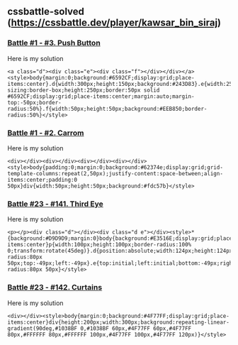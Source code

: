 ## cssbattle-solved (https://cssbattle.dev/player/kawsar_bin_siraj)




### [ Battle #1 - #3. Push Button](https://cssbattle.dev/play/3)
Here is my solution
```
<a class="d"><div class="e"><div class="f"></div></div></a><style>body{margin:0;background:#6592CF;display:grid;place-items:center}.d{width:300px;height:150px;background:#243D83}.e{width:250px;box-sizing:border-box;height:250px;border:50px solid #6592CF;display:grid;place-items:center;margin:auto;margin-top:-50px;border-radius:50%}.f{width:50px;height:50px;background:#EEB850;border-radius:50%}</style>
```

### [ Battle #1 - #2. Carrom](https://cssbattle.dev/play/2)
Here is my solution
```
<div></div><div></div><div></div><div></div><style>body{padding:0;margin:0;background:#62374e;display:grid;grid-template-columns:repeat(2,50px);justify-content:space-between;align-items:center;padding:0 50px}div{width:50px;height:50px;background:#fdc57b}</style>
```


### [ Battle #23 - #141.  Third Eye](https://cssbattle.dev/play/141)
Here is my solution
```
<p></p><div class="d"></div><div class="d e"></div><style>*{background:#D9D9D9;margin:0}body{background:#E3516E;display:grid;place-items:center}p{width:100px;height:100px;border-radius:100% 0;transform:rotate(45deg)}.d{position:absolute;width:124px;height:124px;border-radius:80px 50px;top:-49px;left:-49px}.e{top:initial;left:initial;bottom:-49px;right:-49px;border-radius:80px 50px}</style>
```


### [ Battle #23 - #142.  Curtains](https://cssbattle.dev/play/142)
Here is my solution
```
<div></div><style>body{margin:0;background:#4F77FF;display:grid;place-items:center}div{height:200px;width:300px;background:repeating-linear-gradient(90deg,#1038BF 0,#1038BF 60px,#4F77FF 60px,#4F77FF 80px,#FFFFFF 80px,#FFFFFF 100px,#4F77FF 100px,#4F77FF 120px)}</style>
```


